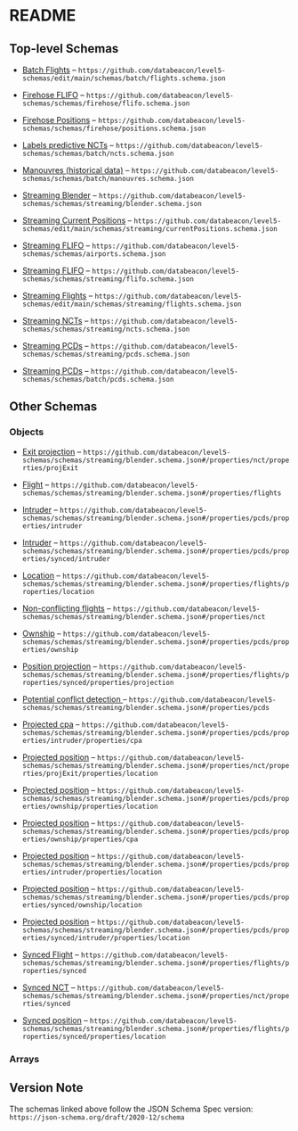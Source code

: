 # README

## Top-level Schemas

*   [Batch Flights](./flights.md "Definition for a flights dynamic batch data") – `https://github.com/databeacon/level5-schemas/edit/main/schemas/batch/flights.schema.json`

*   [Firehose FLIFO](./flifo.md "Definition for firehose static flight information") – `https://github.com/databeacon/level5-schemas/schemas/firehose/flifo.schema.json`

*   [Firehose Positions](./positions.md "Definition for a firehose positions data") – `https://github.com/databeacon/level5-schemas/schemas/firehose/positions.schema.json`

*   [Labels predictive NCTs](./ncts.md "Definition of the streaming NCTs data") – `https://github.com/databeacon/level5-schemas/schemas/batch/ncts.schema.json`

*   [Manouvres (historical data)](./manouvres.md "Definition of the manouvres historical data") – `https://github.com/databeacon/level5-schemas/schemas/batch/manouvres.schema.json`

*   [Streaming Blender](./blender.md "Definition the blender stream") – `https://github.com/databeacon/level5-schemas/schemas/streaming/blender.schema.json`

*   [Streaming Current Positions](./currentpositions.md "Definition for current positions caché used for streaming calculations") – `https://github.com/databeacon/level5-schemas/edit/main/schemas/streaming/currentPositions.schema.json`

*   [Streaming FLIFO](./airports.md "Definition for the airports cache table used as ETL helper") – `https://github.com/databeacon/level5-schemas/schemas/airports.schema.json`

*   [Streaming FLIFO](./flifo-1.md "Definition for a flights static data") – `https://github.com/databeacon/level5-schemas/schemas/streaming/flifo.schema.json`

*   [Streaming Flights](./flights-1.md "Definition for a flights dynamic data") – `https://github.com/databeacon/level5-schemas/edit/main/schemas/streaming/flights.schema.json`

*   [Streaming NCTs](./ncts-1.md "Definition of the streaming NCTs data") – `https://github.com/databeacon/level5-schemas/schemas/streaming/ncts.schema.json`

*   [Streaming PCDs](./pcds.md "Definition of the streaming PCDs data") – `https://github.com/databeacon/level5-schemas/schemas/streaming/pcds.schema.json`

*   [Streaming PCDs](./pcds-1.md "Definition of the batch PCDs data") – `https://github.com/databeacon/level5-schemas/schemas/batch/pcds.schema.json`

## Other Schemas

### Objects

*   [Exit projection](./blender-properties-non-conflicting-flights-properties-exit-projection.md "Projection for soft-NCTs") – `https://github.com/databeacon/level5-schemas/schemas/streaming/blender.schema.json#/properties/nct/properties/projExit`

*   [Flight](./blender-properties-flight.md "Represents a single flight") – `https://github.com/databeacon/level5-schemas/schemas/streaming/blender.schema.json#/properties/flights`

*   [Intruder](./blender-properties-potential-conflict-detection--properties-intruder.md "Intruder position and CPA") – `https://github.com/databeacon/level5-schemas/schemas/streaming/blender.schema.json#/properties/pcds/properties/intruder`

*   [Intruder](./blender-properties-potential-conflict-detection--properties-synced-intruder.md "Intruder position and CPA") – `https://github.com/databeacon/level5-schemas/schemas/streaming/blender.schema.json#/properties/pcds/properties/synced/intruder`

*   [Location](./blender-properties-flight-properties-location.md "Aircraft 4D position") – `https://github.com/databeacon/level5-schemas/schemas/streaming/blender.schema.json#/properties/flights/properties/location`

*   [Non-conflicting flights](./blender-properties-non-conflicting-flights.md "Refers to our mike5-stream NCTs calculation pipeline") – `https://github.com/databeacon/level5-schemas/schemas/streaming/blender.schema.json#/properties/nct`

*   [Ownship](./blender-properties-potential-conflict-detection--properties-ownship.md "Ownship position and CPA") – `https://github.com/databeacon/level5-schemas/schemas/streaming/blender.schema.json#/properties/pcds/properties/ownship`

*   [Position projection](./blender-properties-flight-properties-synced-flight-properties-position-projection.md "4D location at 60s ahead of sync epoch") – `https://github.com/databeacon/level5-schemas/schemas/streaming/blender.schema.json#/properties/flights/properties/synced/properties/projection`

*   [Potential conflict detection ](./blender-properties-potential-conflict-detection-.md "Refers to our mike5-stream PCDs calculation pipeline") – `https://github.com/databeacon/level5-schemas/schemas/streaming/blender.schema.json#/properties/pcds`

*   [Projected cpa](./blender-properties-potential-conflict-detection--properties-intruder-properties-projected-cpa.md "4D Projected position") – `https://github.com/databeacon/level5-schemas/schemas/streaming/blender.schema.json#/properties/pcds/properties/intruder/properties/cpa`

*   [Projected position](./blender-properties-non-conflicting-flights-properties-exit-projection-properties-projected-position.md "4D Projected position") – `https://github.com/databeacon/level5-schemas/schemas/streaming/blender.schema.json#/properties/nct/properties/projExit/properties/location`

*   [Projected position](./blender-properties-potential-conflict-detection--properties-ownship-properties-projected-position.md "4D Projected position") – `https://github.com/databeacon/level5-schemas/schemas/streaming/blender.schema.json#/properties/pcds/properties/ownship/properties/location`

*   [Projected position](./blender-properties-potential-conflict-detection--properties-ownship-properties-projected-position-1.md "4D Projected position") – `https://github.com/databeacon/level5-schemas/schemas/streaming/blender.schema.json#/properties/pcds/properties/ownship/properties/cpa`

*   [Projected position](./blender-properties-potential-conflict-detection--properties-intruder-properties-projected-position.md "4D Projected position") – `https://github.com/databeacon/level5-schemas/schemas/streaming/blender.schema.json#/properties/pcds/properties/intruder/properties/location`

*   [Projected position](./blender-properties-potential-conflict-detection--properties-synced-ownship-projected-position.md "4D Projected position") – `https://github.com/databeacon/level5-schemas/schemas/streaming/blender.schema.json#/properties/pcds/properties/synced/ownship/location`

*   [Projected position](./blender-properties-potential-conflict-detection--properties-synced-intruder-properties-projected-position.md "4D Projected position") – `https://github.com/databeacon/level5-schemas/schemas/streaming/blender.schema.json#/properties/pcds/properties/synced/intruder/properties/location`

*   [Synced Flight](./blender-properties-flight-properties-synced-flight.md "Synced properties of the Flight object") – `https://github.com/databeacon/level5-schemas/schemas/streaming/blender.schema.json#/properties/flights/properties/synced`

*   [Synced NCT](./blender-properties-non-conflicting-flights-properties-synced-nct.md "Nothing to sync yet") – `https://github.com/databeacon/level5-schemas/schemas/streaming/blender.schema.json#/properties/nct/properties/synced`

*   [Synced position](./blender-properties-flight-properties-synced-flight-properties-synced-position.md "Aircraft synced 4D location") – `https://github.com/databeacon/level5-schemas/schemas/streaming/blender.schema.json#/properties/flights/properties/synced/properties/location`

### Arrays



## Version Note

The schemas linked above follow the JSON Schema Spec version: `https://json-schema.org/draft/2020-12/schema`
